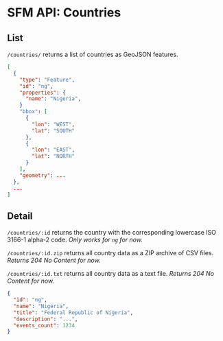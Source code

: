 # SFM API: Countries

## List

`/countries/` returns a list of countries as GeoJSON features.

```json
[
  {
    "type": "Feature",
    "id": "ng",
    "properties": {
      "name": "Nigeria",
    }
    "bbox": [
      {
        "lon": "WEST",
        "lat": "SOUTH"
      },
      {
        "lon": "EAST",
        "lat": "NORTH"
      }
    ],
    "geometry": ...
  },
  ...
]
```

## Detail

`/countries/:id` returns the country with the corresponding lowercase ISO 3166-1 alpha-2 code. *Only works for `ng` for now.*

`/countries/:id.zip` returns all country data as a ZIP archive of CSV files. *Returns 204 No Content for now.*

`/countries/:id.txt` returns all country data as a text file. *Returns 204 No Content for now.*

```json
{
  "id": "ng",
  "name": "Nigeria",
  "title": "Federal Republic of Nigeria",
  "description": "...",
  "events_count": 1234
}
```
